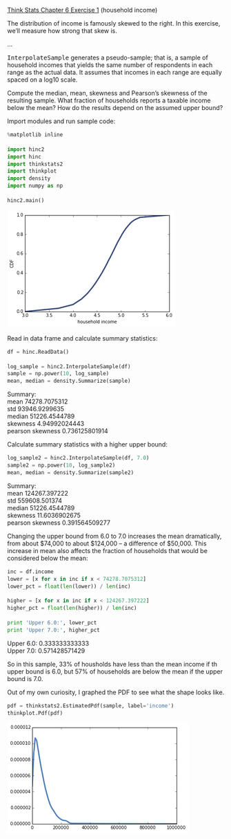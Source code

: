 [Think Stats Chapter 6 Exercise 1](http://greenteapress.com/thinkstats2/html/thinkstats2007.html#toc60) (household income)

The distribution of income is famously skewed to the right. In this exercise, we’ll measure how strong that skew is.

...

<tt>InterpolateSample</tt> generates a pseudo-sample; that is, a sample of household incomes that yields the same number of respondents in each range as the actual data. It assumes that incomes in each range are equally spaced on a log10 scale.

Compute the median, mean, skewness and Pearson’s skewness of the resulting sample. What fraction of households reports a taxable income below the mean? How do the results depend on the assumed upper bound?

Import modules and run sample code:

```python
%matplotlib inline

import hinc2
import hinc
import thinkstats2
import thinkplot
import density
import numpy as np

hinc2.main()
```

![png](../img/ex6-1_01.png)

Read in data frame and calculate summary statistics:

```python
df = hinc.ReadData()

log_sample = hinc2.InterpolateSample(df)
sample = np.power(10, log_sample)
mean, median = density.Summarize(sample)
```

Summary:<br>
mean 74278.7075312<br>
std 93946.9299635<br>
median 51226.4544789<br>
skewness 4.94992024443<br>
pearson skewness 0.736125801914

Calculate summary statistics with a higher upper bound:

```python
log_sample2 = hinc2.InterpolateSample(df, 7.0)
sample2 = np.power(10, log_sample2)
mean, median = density.Summarize(sample2)
```

Summary:<br>
mean 124267.397222<br>
std 559608.501374<br>
median 51226.4544789<br>
skewness 11.6036902675<br>
pearson skewness 0.391564509277

Changing the upper bound from 6.0 to 7.0 increases the mean dramatically, from about $74,000 to about $124,000 – a difference of $50,000. This increase in mean also affects the fraction of households that would be considered below the mean:

```python
inc = df.income
lower = [x for x in inc if x < 74278.7075312]
lower_pct = float(len(lower)) / len(inc)

higher = [x for x in inc if x < 124267.397222]
higher_pct = float(len(higher)) / len(inc)

print 'Upper 6.0:', lower_pct
print 'Upper 7.0:', higher_pct
```

Upper 6.0: 0.333333333333<br>
Upper 7.0: 0.571428571429

So in this sample, 33% of housholds have less than the mean income if th upper bound is 6.0, but 57% of households are below the mean if the upper bound is 7.0.

Out of my own curiosity, I graphed the PDF to see what the shape looks like.

```python
pdf = thinkstats2.EstimatedPdf(sample, label='income')
thinkplot.Pdf(pdf)
```

![png](../img/ex6-1_02.png)
